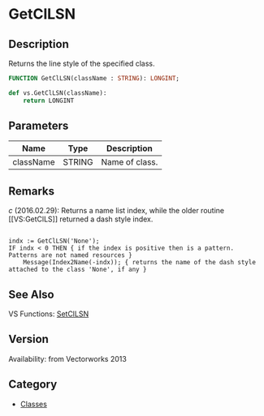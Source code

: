 # GetClLSN

## Description
Returns the line style of the specified class.<BR>

```pascal
FUNCTION GetClLSN(className : STRING): LONGINT;
```

```python
def vs.GetClLSN(className):
    return LONGINT
```

## Parameters
|Name|Type|Description|
|---|---|---|
|className|STRING|Name of class.|

## Remarks
*_c_* (2016.02.29): Returns a name list index, while the older routine [[VS:GetClLS]] returned a dash style index. 

<code lang="vs">
indx := GetClLSN('None');
IF indx < 0 THEN { if the index is positive then is a pattern. Patterns are not named resources }
	Message(Index2Name(-indx)); { returns the name of the dash style attached to the class 'None', if any }
</code>

## See Also
VS Functions:
[SetClLSN](SetClLSN.md)

## Version
Availability: from Vectorworks 2013

## Category
* [Classes](../Categories/Classes.md)
